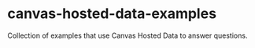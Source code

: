 # canvas-hosted-data-examples
Collection of examples that use Canvas Hosted Data to answer questions.
